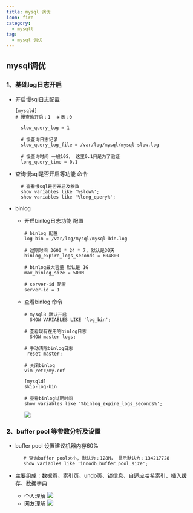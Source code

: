 ```yaml
---
title: mysql 调优
icon: fire
category:
  - mysqll
tag:
  - mysql 调优
---
```


## mysql调优
### 1、基础log日志开启

- 开启慢sql日志配置
  ```text
  [mysqld]
  # 慢查询开启：1  关闭：0
  
    slow_query_log = 1
  
    # 慢查询日志记录
    slow_query_log_file = /var/log/mysql/mysql-slow.log
  
    # 慢查询时间 一般10S， 这里0.1只是为了验证
    long_query_time = 0.1
  ```
  
- 查询慢sql是否开启等功能 命令
  ```shell
    # 查看慢sql是否开启及参数
    show variables like '%slow%';
    show variables like '%long_query%';
  ```

- binlog
  - 开启binlog日志功能 配置
    ```text
    # binlog 配置
    log-bin = /var/log/mysql/mysql-bin.log
  
    # 过期时间 3600 * 24 * 7, 默认是30天
    binlog_expire_logs_seconds = 604800
  
    # binlog最大容量 默认是 1G
    max_binlog_size = 500M

    # server-id 配置
    server-id = 1
    ```
  - 查看binlog 命令
    ```shell
    # mysql8 默认开启
      SHOW VARIABLES LIKE 'log_bin';
  
    # 查看现有在用的binlog日志
      SHOW master logs;
  
    # 手动清除binlog日志
     reset master;

    # 关闭binlog
    vim /etc/my.cnf
    
    [mysqld]
    skip-log-bin
    
    # 查看binlog过期时间
    show variables like '%binlog_expire_logs_seconds%';
    ```
    ![](https://wqknowledge.oss-cn-shenzhen.aliyuncs.com/mysql/mysql1.png)

### 2、buffer pool 等参数分析及设置

- buffer pool 设置建议机器内存60%
   ```text
      # 查询buffer pool大小, 默认为：128M， 显示默认为：134217728
      show variables like 'innodb_buffer_pool_size';
   ```

- 主要组成：数据页、索引页、undo页、锁信息、自适应哈希索引、插入缓存、数据字典
  - 个人理解
    ![](https://wqknowledge.oss-cn-shenzhen.aliyuncs.com/mysql/innodb1.png)
  - 网友理解
    ![](https://wqknowledge.oss-cn-shenzhen.aliyuncs.com/mysql/innodb2.png)
  